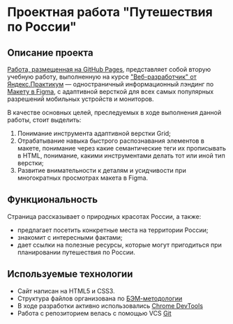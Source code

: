 # Проектная работа "Путешествия по России"

## Описание проекта

[Работа, размещенная на GitHub Pages](https://cosmopolityan.github.io/russian-travel/), представляет собой вторую учебную работу, выполненную на курсе ["Веб-разработчик" от Яндекс.Практикум](https://practicum.yandex.ru/web) — одностраничный информационный лэндинг по [Макету в Figma](https://www.figma.com/file/5S2WSbEFL6awjVWJ0NWL8Q/Sprint-3_-Russia-_-desktop-mobile?node-id=28503%3A0), с адаптивной версткой для всех самых популярных разрешений мобильных устройств и мониторов.

В качестве основных целей, преследуемых в ходе выполнения данной работы, стоит выделить:
1. Понимание инструмента адаптивной верстки Grid;
2. Отрабатывание навыка быстрого распознавания элементов в макете, понимание через какие семантические теги их прописывать в HTML, понимание, какими инструментами делать тот или иной тип верстки;
3. Развитие внимательности к деталям и усидчивости при многократных просмотрах макета в Figma.

## Функциональность

Страница рассказывает о природных красотах России, а также:
* предлагает посетить конкретные места на территории России;
* знакомит с интересными фактами;
* дает ссылки на полезные ресурсы, которые могут пригодиться при планировании путешествия по России.


## Используемые технологии

* Сайт написан на HTML5 и CSS3.
* Структура файлов организована по [БЭМ-методологии](https://ru.bem.info/)
* В ходе разработки активно использовались [Chrome DevTools](https://developer.chrome.com/docs/devtools/)
* Работа с репозиторием велась с помощью VCS [Git](https://ru.wikipedia.org/wiki/Git)
